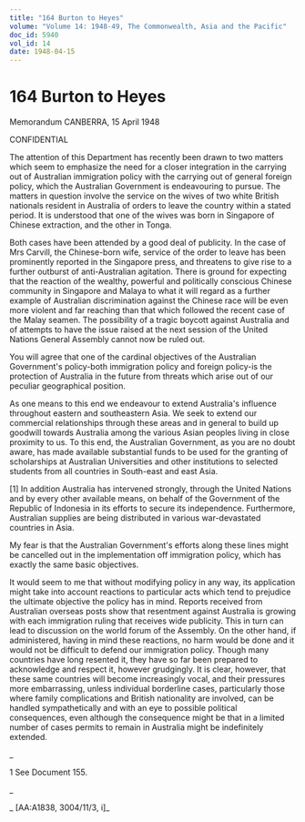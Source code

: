 ```yaml
---
title: "164 Burton to Heyes"
volume: "Volume 14: 1948-49, The Commonwealth, Asia and the Pacific"
doc_id: 5940
vol_id: 14
date: 1948-04-15
---
```


# 164 Burton to Heyes

Memorandum CANBERRA, 15 April 1948

CONFIDENTIAL

The attention of this Department has recently been drawn to two matters which seem to emphasize the need for a closer integration in the carrying out of Australian immigration policy with the carrying out of general foreign policy, which the Australian Government is endeavouring to pursue. The matters in question involve the service on the wives of two white British nationals resident in Australia of orders to leave the country within a stated period. It is understood that one of the wives was born in Singapore of Chinese extraction, and the other in Tonga.

Both cases have been attended by a good deal of publicity. In the case of Mrs Carvill, the Chinese-born wife, service of the order to leave has been prominently reported in the Singapore press, and threatens to give rise to a further outburst of anti-Australian agitation. There is ground for expecting that the reaction of the wealthy, powerful and politically conscious Chinese community in Singapore and Malaya to what it will regard as a further example of Australian discrimination against the Chinese race will be even more violent and far reaching than that which followed the recent case of the Malay seamen. The possibility of a tragic boycott against Australia and of attempts to have the issue raised at the next session of the United Nations General Assembly cannot now be ruled out.

You will agree that one of the cardinal objectives of the Australian Government's policy-both immigration policy and foreign policy-is the protection of Australia in the future from threats which arise out of our peculiar geographical position.

As one means to this end we endeavour to extend Australia's influence throughout eastern and southeastern Asia. We seek to extend our commercial relationships through these areas and in general to build up goodwill towards Australia among the various Asian peoples living in close proximity to us. To this end, the Australian Government, as you are no doubt aware, has made available substantial funds to be used for the granting of scholarships at Australian Universities and other institutions to selected students from all countries in South-east and east Asia.

[1] In addition Australia has intervened strongly, through the United Nations and by every other available means, on behalf of the Government of the Republic of Indonesia in its efforts to secure its independence. Furthermore, Australian supplies are being distributed in various war-devastated countries in Asia.

My fear is that the Australian Government's efforts along these lines might be cancelled out in the implementation off immigration policy, which has exactly the same basic objectives.

It would seem to me that without modifying policy in any way, its application might take into account reactions to particular acts which tend to prejudice the ultimate objective the policy has in mind. Reports received from Australian overseas posts show that resentment against Australia is growing with each immigration ruling that receives wide publicity. This in turn can lead to discussion on the world forum of the Assembly. On the other hand, if administered, having in mind these reactions, no harm would be done and it would not be difficult to defend our immigration policy. Though many countries have long resented it, they have so far been prepared to acknowledge and respect it, however grudgingly. It is clear, however, that these same countries will become increasingly vocal, and their pressures more embarrassing, unless individual borderline cases, particularly those where family complications and British nationality are involved, can be handled sympathetically and with an eye to possible political consequences, even although the consequence might be that in a limited number of cases permits to remain in Australia might be indefinitely extended.

_

1 See Document 155.

_

_ [AA:A1838, 3004/11/3, i]_

